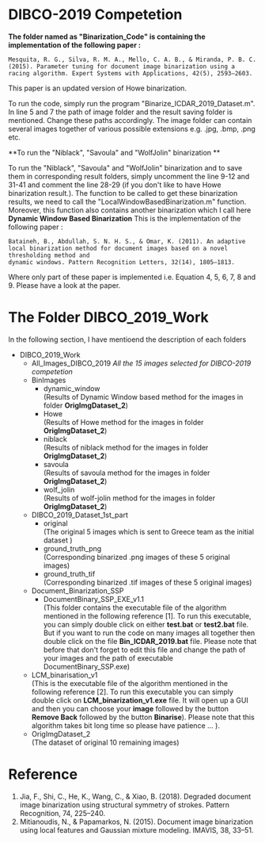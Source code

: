 # DIBCO-2019 Competetion # 

 **The folder named as "Binarization_Code" is containing the implementation of the following paper :**

```
Mesquita, R. G., Silva, R. M. A., Mello, C. A. B., & Miranda, P. B. C. (2015). Parameter tuning for document image binarization using a racing algorithm. Expert Systems with Applications, 42(5), 2593–2603.
```
This paper is an updated version of Howe binarization. 


To run the code, simply run the program "Binarize_ICDAR_2019_Dataset.m". In line 
5 and 7 the path of image folder and the result saving folder is mentioned. Change 
these paths accordingly. The image folder can contain several images together of various possible 
extensions e.g. .jpg, .bmp, .png etc. 

**To run the "Niblack", "Savoula" and "WolfJolin" binarization **

To run the "Niblack", "Savoula" and "WolfJolin" binarization and to save them in 
corresponding result folders, simply uncomment the line 9-12 and 31-41 and comment 
the line 28-29 (if you don't like to have Howe binarization result.). The function to be called to get 
these binarization results, we need to call the "LocalWindowBasedBinarization.m" function. Moreover, 
this function also contains another binarization which I call here **Dynamic Window Based Binarization**
This is the implementation of the following paper : 

```
Bataineh, B., Abdullah, S. N. H. S., & Omar, K. (2011). An adaptive local binarization method for document images based on a novel thresholding method and 
dynamic windows. Pattern Recognition Letters, 32(14), 1805–1813. 
```
Where only part of these paper is implemented i.e. Equation 4, 5, 6, 7, 8 and 9. 
Please have a look at the paper. 

# The Folder DIBCO_2019_Work #

In the following section, I have mentioend the description of each folders 

*  DIBCO_2019_Work
     * All_Images_DIBCO_2019
         _All the 15 images selected for DIBCO-2019 competetion_
     * BinImages
        *  dynamic_window  
             (Results of Dynamic Window based method for the images in folder **OrigImgDataset_2**)
        *  Howe  
             (Results of Howe method for the images in folder **OrigImgDataset_2**)
        *  niblack  
             (Results of niblack method for the images in folder **OrigImgDataset_2**)
        *  savoula  
             (Results of savoula method for the images in folder **OrigImgDataset_2**)
        *  wolf_jolin  
             (Results of wolf-jolin method for the images in folder **OrigImgDataset_2**)
     * DIBCO_2019_Dataset_1st_part
        *  original  
           (The original 5 images which is sent to Greece team as the initial dataset )
        *  ground_truth_png  
           (Corresponding binarized .png images of these 5 original images)
        *  ground_truth_tif  
          (Corresponding binarized .tif images of these 5 original images)
     * Document_Binarization_SSP
        *  DocumentBinary_SSP_EXE_v1.1  
             (This folder contains the executable file of the algorithm mentioned in the following reference [1]. 
              To run this executable, you can simply double click on either **test.bat** or **test2.bat** file. But if you want to run the code 
                on many images all together then double click on the file **Bin_ICDAR_2019.bat** file. Please note that before that don't 
                forget to edit this file and change the path of your images and the path of executable DocumentBinary_SSP.exe)
     * LCM_binarisation_v1  
        (This is the executable file of the algorithm mentioned in the following reference [2]. To run this executable you can simply double click 
        on **LCM_binarization_v1.exe** file. It will open up a GUI and then you can choose your **image** followed by the button 
        **Remove Back** followed by the button **Binarise**). Please note that this algorithm takes bit long time so please have patience ... ). 
     * OrigImgDataset_2  
       (The dataset of original 10 remaining images)

# Reference #  
1.  Jia, F., Shi, C., He, K., Wang, C., & Xiao, B. (2018). Degraded document image binarization using structural symmetry of strokes. Pattern Recognition, 74, 225–240. 
2.  Mitianoudis, N., & Papamarkos, N. (2015). Document image binarization using local features and Gaussian mixture modeling. IMAVIS, 38, 33–51.

